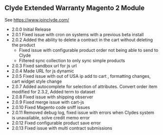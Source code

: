 ## Clyde Extended Warranty Magento 2 Module
See https://www.joinclyde.com/

* 2.0.0 Initial Release
* 2.0.1 Fixed issue with cron on systems with a previous beta install
* 2.0.2 Added the ability to delete a contract in the cart without deleting the product
  * Fixed issue with configurable product order not being able to send to Clyde
  * Filtered sync collection to only sync simple products
* 2.0.3 Fixed sandbox url for js url
* 2.0.4 Made URL for js dynamic
* 2.0.5 Fixed issue with out of USA ip add to cart , formatting changes, cart widget style change     
* 2.0.7 Added autocomplete for selection of attributes. Convert order item modified for 2.3.2, Added term to dataset
* 2.0.8 Fixed issue with shipping observer
* 2.0.9 Fixed merge issue with cart-js
* 2.0.10 Fixed Magento code sniff issues
* 2.0.11 Removed debug log, fixed issue with errors when Clydes system is unavailable, solve credit memo error
* 2.0.12 Fixed configurable product save error
* 2.0.13 Fixed issue with multi contract submissions

